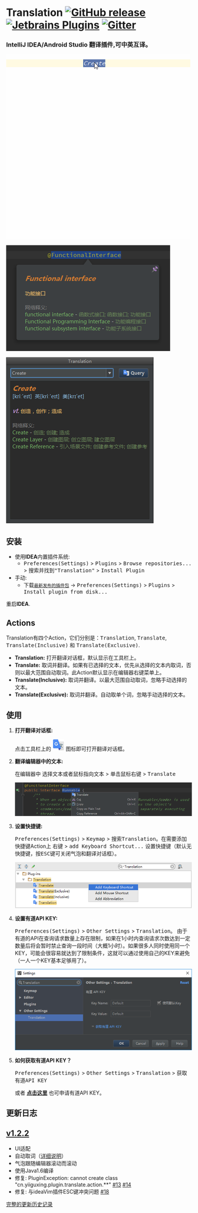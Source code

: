 Translation [![GitHub release][release-img]][latest-release] [![Jetbrains Plugins][plugin-img]][plugin] [![Gitter][badge-gitter-img]][badge-gitter]
===========

### IntelliJ IDEA/Android Studio 翻译插件,可中英互译。

![screenshots](./images/screenshots.gif)

![截图1](./images/0.png)

![截图2](./images/1.png)


安装
----

- 使用**IDEA**内置插件系统:
  - <kbd>Preferences(Settings)</kbd> > <kbd>Plugins</kbd> > <kbd>Browse repositories...</kbd> > <kbd>搜索并找到"Translation"</kbd> > <kbd>Install Plugin</kbd>
- 手动:
  - 下载[`最新发布的插件包`][latest-release] -> <kbd>Preferences(Settings)</kbd> > <kbd>Plugins</kbd> > <kbd>Install plugin from disk...</kbd>

重启**IDEA**.

Actions
-------

Translation有四个Action，它们分别是：<kbd>Translation</kbd>, <kbd>Translate</kbd>, <kbd>Translate(Inclusive)</kbd> 和 <kbd>Translate(Exclusive)</kbd>.

- **Translation:** 打开翻译对话框，默认显示在工具栏上。
- **Translate:** 取词并翻译。如果有已选择的文本，优先从选择的文本内取词，否则以最大范围自动取词。此Action默认显示在编辑器右键菜单上。
- **Translate(Inclusive):** 取词并翻译。以最大范围自动取词，忽略手动选择的文本。
- **Translate(Exclusive):** 取词并翻译。自动取单个词，忽略手动选择的文本。

使用
----

1. **打开翻译对话框:**

   点击工具栏上的 ![图标](./images/2.png) 图标即可打开翻译对话框。

2. **翻译编辑器中的文本:**

   在编辑器中 <kbd>选择文本或者鼠标指向文本</kbd> > <kbd>单击鼠标右键</kbd> > <kbd>Translate</kbd>

   ![翻译](./images/3.png)

3. **设置快捷键:**

   <kbd>Preferences(Settings)</kbd> > <kbd>Keymap</kbd> > <kbd>搜索Translation</kbd>。在需要添加快捷键Action上 <kbd>右键</kbd> > <kbd>add Keyboard Shortcut...</kbd> 设置快捷键（默认无快捷键，按<kbd>ESC</kbd>键可关闭气泡和翻译对话框）。

   ![keymap](./images/keymap.png)

4. **设置有道API KEY:**

   <kbd>Preferences(Settings)</kbd> > <kbd>Other Settings</kbd> > <kbd>Translation</kbd>。 由于有道的API在查询请求数量上存在限制，如果在1小时内查询请求次数达到一定数量后将会暂时禁止查询一段时间（大概1小时）。如果很多人同时使用同一个KEY，可能会很容易就达到了限制条件，这就可以通过使用自己的KEY来避免（一人一个KEY基本足够用了）。

   ![Settings](./images/4.png)

5. **如何获取有道API KEY？**

   <kbd>Preferences(Settings)</kbd> > <kbd>Other Settings</kbd> > <kbd>Translation</kbd> > <kbd>获取有道API KEY</kbd>

   或者 [**点击这里**](http://fanyi.youdao.com/openapi?path=data-mode) 也可申请有道API KEY。

更新日志
--------

## [v1.2.2](https://github.com/YiiGuxing/TranslationPlugin/tree/v1.2.2)

- UI适配
- 自动取词（[详细说明](#Actions)）
- 气泡跟随编辑器滚动而滚动
- 使用Java1.6编译
- 修复: PluginException: cannot create class "cn.yiiguxing.plugin.translate.action.**" [#13][#13] [#14][#14]
- 修复: 与ideaVim插件ESC键冲突问题 [#18][#18]

[#13]:https://github.com/YiiGuxing/TranslationPlugin/issues/13 "Translation threw an uncaught PluginException"
[#14]:https://github.com/YiiGuxing/TranslationPlugin/issues/14 "Translate Error"
[#18]:https://github.com/YiiGuxing/TranslationPlugin/issues/18 "对话框在非聚焦状态下按ESC键关闭对话框的问题"

[完整的更新历史记录](./CHANGELOG.md)

[release-img]:        https://img.shields.io/github/release/YiiGuxing/TranslationPlugin.svg
[latest-release]:     https://github.com/YiiGuxing/TranslationPlugin/releases/latest
[badge-gitter-img]:   https://img.shields.io/gitter/room/YiiGuxing/TranslationPlugin.svg
[badge-gitter]:       https://gitter.im/TranslationPlugin/Lobby
[plugin-img]:         https://img.shields.io/badge/plugin-8579-orange.svg
[plugin]:             https://plugins.jetbrains.com/plugin/8579
